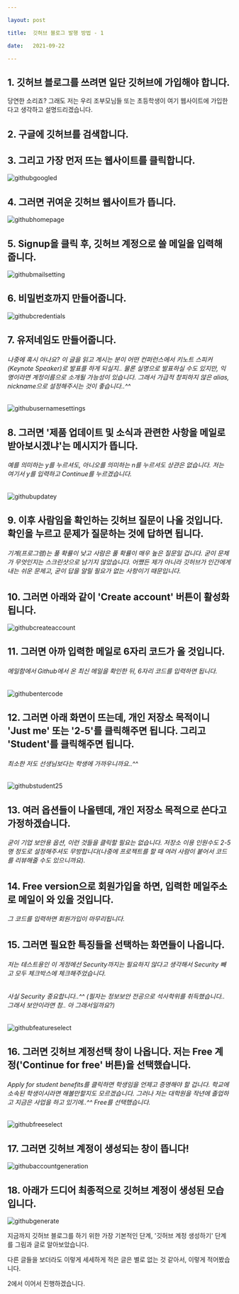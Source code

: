 ```yaml
---

layout: post

title:  깃허브 블로그 발행 방법 - 1

date:   2021-09-22

---
```


## 1. 깃허브 블로그를 쓰려면 일단 깃허브에 가입해야 합니다.

당연한 소리죠? 그래도 저는 우리 조부모님들 또는 초등학생이 여기 웹사이트에 가입한다고 생각하고 설명드리겠습니다.

## 2.  구글에 깃허브를 검색합니다.

## 3.  그리고 가장 먼저 뜨는 웹사이트를 클릭합니다.

![githubgoogled](https://user-images.githubusercontent.com/90952767/134346046-cf1f244e-7d76-48f0-a460-953c6ed67c0a.png)


## 4. 그러면 귀여운 깃허브 웹사이트가 뜹니다.

![githubhomepage](https://user-images.githubusercontent.com/90952767/134347032-1c469d74-ce17-4ffb-b514-08eba233e4db.png)

## 5. Signup을 클릭 후, 깃허브 계정으로 쓸 메일을 입력해줍니다.

![githubmailsetting](https://user-images.githubusercontent.com/90952767/134347265-b718c42c-d406-4a33-96fd-14bb264a9a20.png)

## 6. 비밀번호까지 만들어줍니다.

![githubcredentials](https://user-images.githubusercontent.com/90952767/134453215-0c9eb2a9-e737-44f5-90d5-213107573c0e.png)

## 7. 유저네임도 만들어줍니다. 

###### 나중에 혹시 아나요? 이 글을 읽고 계시는 분이 어떤 컨퍼런스에서 키노트 스피커(Keynote Speaker)로 발표를 하게 되실지.. 물론 실명으로 발표하실 수도 있지만, 익명이라면 계정이름으로 소개될 가능성이 있습니다. 그래서 가급적 창피하지 않은 alias, nickname으로 설정해주시는 것이 좋습니다..^^

![githubusernamesettings](https://user-images.githubusercontent.com/90952767/134453283-52b5767f-950e-48da-911c-127cca63b740.png)



## 8. 그러면 '제품 업데이트 및 소식과 관련한 사항을 메일로 받아보시겠냐'는 메시지가 뜹니다. 

###### 예를 의미하는 y를 누르셔도, 아니오를 의미하는 n를 누르셔도 상관은 없습니다. 저는 여기서 y를 입력하고 Continue를 누르겠습니다.

![githubupdatey](https://user-images.githubusercontent.com/90952767/134453320-0a57e9a8-7c1c-4efc-91b1-5ddc945aa2ec.png)


## 9. 이후 사람임을 확인하는 깃허브 질문이 나올 것입니다. 확인을 누르고 문제가 질문하는 것에 답하면 됩니다. 

###### 기계(프로그램)는 풀 확률이 낮고 사람은 풀 확률이 매우 높은 질문일 겁니다. 굳이 문제가 무엇인지는 스크린샷으로 남기지 않았습니다. 어쨌든 제가 아니라 깃허브가 인간에게 내는 쉬운 문제고, 굳이 답을 알릴 필요가 없는 사항이기 때문입니다.

## 10. 그러면 아래와 같이 'Create account' 버튼이 활성화됩니다.

![githubcreateaccount](https://user-images.githubusercontent.com/90952767/134453366-05c7d75d-dc3e-4009-aeae-3e6c27d0ec50.png)

## 11. 그러면 아까 입력한 메일로 6자리 코드가 올 것입니다. 

###### 메일함에서 Github에서 온 최신 메일을 확인한 뒤, 6자리 코드를 입력하면 됩니다.

![githubentercode](https://user-images.githubusercontent.com/90952767/134453409-86294c8e-018a-4e8e-9c54-27781a2e0c80.png)



## 12. 그러면 아래 화면이 뜨는데, 개인 저장소 목적이니 'Just me' 또는 '2-5'를 클릭해주면 됩니다. 그리고 'Student'를 클릭해주면 됩니다. 

###### 최소한 저도 선생님보다는 학생에 가까우니까요..^^

![githubstudent25](https://user-images.githubusercontent.com/90952767/134453469-027e70ce-d33e-4bd8-aaf1-ca62caa908d7.png)



## 13. 여러 옵션들이 나올텐데, 개인 저장소 목적으로 쓴다고 가정하겠습니다. 

###### 굳이 기업 보안용 옵션, 이런 것들을 클릭할 필요는 없습니다. 저장소 이용 인원수도 2-5명 정도로 설정해주셔도 무방합니다(나중에 프로젝트를 할 때 여러 사람이 붙어서 코드를 리뷰해줄 수도 있으니까요).


## 14. Free version으로 회원가입을 하면, 입력한 메일주소로 메일이 와 있을 것입니다. 

###### 그 코드를 입력하면 회원가입이 마무리됩니다.


## 15. 그러면 필요한 특징들을 선택하는 화면들이 나옵니다.

###### 저는 테스트용인 이 게정에선 Security까지는 필요하지 않다고 생각해서 Security 빼고 모두 체크박스에 체크해주었습니다. 

###### 사실 Security 중요합니다..^^ (필자는 정보보안 전공으로 석사학위를 취득했습니다.. 그래서 보안이라면 참.. 아 그래서일까요?)

![githubfeatureselect](https://user-images.githubusercontent.com/90952767/134453509-0c8d5ab3-c29a-40eb-9f01-26666fe5442d.png)


## 16. 그러면 깃허브 계정선택 창이 나옵니다. 저는 Free 계정('Continue for free' 버튼)을 선택했습니다. 

###### Apply for student benefits를 클릭하면 학생임을 언제고 증명해야 할 겁니다. 학교에 소속된 학생이시라면 해볼만할지도 모르겠습니다. 그러나 저는 대학원을 작년에 졸업하고 지금은 사업을 하고 있기에..^^ Free를 선택했습니다.

![githubfreeselect](https://user-images.githubusercontent.com/90952767/134453547-eb30a832-a2e5-4c50-87e4-5eb07e6f4e0e.png)



## 17. 그러면 깃허브 계정이 생성되는 창이 뜹니다!

![githubaccountgeneration](https://user-images.githubusercontent.com/90952767/134453599-c76ea161-0e7c-4996-a94d-6421c69f70b4.png)



## 18. 아래가 드디어 최종적으로 깃허브 계정이 생성된 모습입니다.

![githubgenerate](https://user-images.githubusercontent.com/90952767/134453625-a654688b-267a-4383-8f09-fb38968980d5.png)




지금까지 깃허브 블로그를 하기 위한 가장 기본적인 단계, '깃허브 계정 생성하기' 단계를 그림과 글로 알아보았습니다.

다른 글들을 보더라도 이렇게 세세하게 적은 글은 별로 없는 것 같아서, 이렇게 적어봤습니다.

2에서 이어서 진행하겠습니다.

